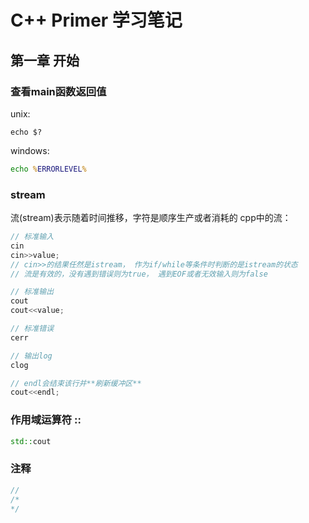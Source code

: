 # C++ Primer 学习笔记

## 第一章 开始

### 查看main函数返回值
unix:
```shell
echo $?
```

windows:
```bat
echo %ERRORLEVEL%
```
### stream
流(stream)表示随着时间推移，字符是顺序生产或者消耗的
cpp中的流：
```cpp
// 标准输入
cin
cin>>value;
// cin>>的结果任然是istream， 作为if/while等条件时判断的是istream的状态
// 流是有效的，没有遇到错误则为true， 遇到EOF或者无效输入则为false

// 标准输出
cout
cout<<value;

// 标准错误
cerr

// 输出log
clog

// endl会结束该行并**刷新缓冲区**
cout<<endl; 

```

### 作用域运算符 ::
```cpp
std::cout
```

### 注释
```cpp
//
/*
*/
```

